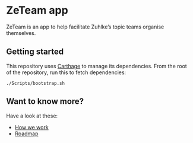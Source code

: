
# ZeTeam app

ZeTeam is an app to help facilitate Zuhlke’s topic teams organise themselves.

## Getting started

This repository uses [Carthage](https://github.com/Carthage/Carthage) to manage its dependencies. From the root of the repository, run this to fetch dependencies:

```
./Scripts/bootstrap.sh
```

## Want to know more?

Have a look at these:

* [How we work](Documentation/HowWeWork.md)
* [Roadmap](Documentation/Roadmap.md)
